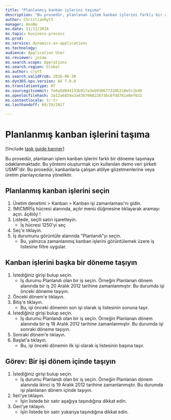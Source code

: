 ```yaml
--- 
title: "Planlanmış kanban işlerini taşıma"
description: "Bu prosedür, planlanan işlem kanban işlerini farklı bir döneme taşımaya odaklanmaktadır."
author: ChristianRytt
manager: AnnBe
ms.date: 11/11/2016
ms.topic: business-process
ms.prod: 
ms.service: dynamics-ax-applications
ms.technology: 
audience: Application User
ms.reviewer: josaw
ms.search.scope: Operations
ms.search.region: Global
ms.author: crytt
ms.search.validFrom: 2016-06-30
ms.dyn365.ops.version: AX 7.0.0
ms.translationtype: HT
ms.sourcegitcommit: 7e0a5d044133b917a3eb9386773205218e5c1b40
ms.openlocfilehash: 2a12a6859a3a436706822873bc6fdd781e0ef032
ms.contentlocale: tr-tr
ms.lasthandoff: 09/29/2017

---
```

# <a name="move-scheduled-kanban-jobs"></a>Planlanmış kanban işlerini taşıma

[!include [task guide banner](../../includes/task-guide-banner.md)]

Bu prosedür, planlanan işlem kanban işlerini farklı bir döneme taşımaya odaklanmaktadır. Bu yöntemi oluşturmak için kullanılan demo veri şirketi USMF'dir. Bu prosedür, kanbanlarla çalışan atölye gözetmenlerine veya üretim planlayıcılarına yöneliktir.


## <a name="select-scheduled-kanban-jobs"></a>Planlanmış kanban işlerini seçin
1. Üretim denetimi > Kanban > Kanban işi zamanlaması'nı gidin.
2. !MtCMR!İş hücresi alanında, açılır menü düğmesine tıklayarak aramayı açın. áçêìõý !
3. Listede, seçili satırı işaretleyin.
    * İş hücresi 1250'yi seç  
4. Seç'e tıklayın.
5. İş durumunu görüntüle alanında "Planlandı"yı seçin.
    * Bu, yalnızca zamanlanmış kanban işlerini görüntülemek üzere iş listesine filtre uygular.  

## <a name="move-kanban-jobs-to-a-different-period"></a>Kanban işlerini başka bir döneme taşıyın
1. İstediğiniz girişi bulup seçin.
    * İş durumu Planlandı olan bir iş seçin. Örneğin Planlanan dönem alanında bir iş 20 Aralık 2012  tarihine zamanlanmıştır. Bu durumda işi önceki döneme taşıyın.  
2. Önceki dönem'e tıklayın.
3. Bitiş'e tıklayın.
    * Bu, işi önceki dönemin son işi olarak iş listesinin sonuna taşır.  
4. İstediğiniz girişi bulup seçin.
    * İş durumu Planlandı olan bir iş seçin. Örneğin Planlanan dönem alanında bir iş 18 Aralık 2012 tarihine zamanlanmıştır. Bu durumda işi sonraki döneme taşıyın.  
5. Sonraki dönem'e tıklayın.
6. Başlat'a tıklayın.
    * Bu, işi önceki dönemin ilk işi olarak iş listesinin başına taşır.  

## <a name="task-move-a-job-within-a-period"></a>Görev: Bir işi dönem içinde taşıyın
1. İstediğiniz girişi bulup seçin.
    * İş durumu Planlandı olan bir iş seçin. Örneğin Planlanan dönem alanında ikinci iş 19 Aralık 2012 tarihine zamanlanmıştır. Bu durumda işi planlanan dönem içinde taşıyın.  
2. İleri'ye tıklayın.
    * İşin listede bir satır aşağıya taşındığına dikkat edin.  
3. Geri'ye tıklayın.
    * İşin listede bir satır yukarıya taşındığına dikkat edin.  


